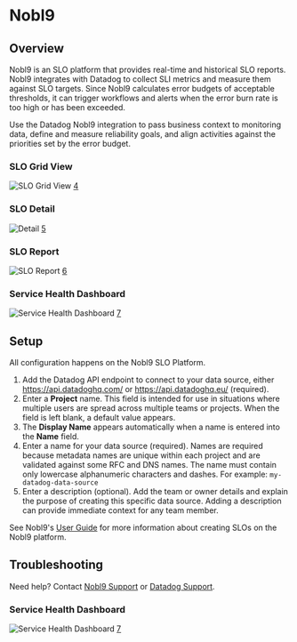 # Nobl9

## Overview
Nobl9 is an SLO platform that provides real-time and historical SLO reports.
Nobl9 integrates with Datadog to collect SLI metrics and measure them against
SLO targets. Since Nobl9 calculates error budgets of acceptable thresholds, it
can trigger workflows and alerts when the error burn rate is too high or has
been exceeded.

Use the Datadog Nobl9 integration to pass business context to monitoring data,
define and measure reliability goals, and align activities against the
priorities set by the error budget.

### SLO Grid View
![SLO Grid View](https://raw.githubusercontent.com/DataDog/integrations-extras/master/nobl9/images/grid_view.jpg) [4]

### SLO Detail
![Detail](https://raw.githubusercontent.com/DataDog/integrations-extras/master/nobl9/images/slo_detail.png) [5]

### SLO Report
![SLO Report](https://raw.githubusercontent.com/DataDog/integrations-extras/master/nobl9/images/slo_report.png) [6]

### Service Health Dashboard
![Service Health Dashboard](https://raw.githubusercontent.com/DataDog/integrations-extras/master/nobl9/images/service_health.png) [7]

## Setup
All configuration happens on the Nobl9 SLO Platform.

1. Add the Datadog API endpoint to connect to your data source, either
https://api.datadoghq.com/ or https://api.datadoghq.eu/ (required).
2. Enter a **Project** name. This field is intended for use in situations
where multiple users are spread across multiple teams or projects. When the
field is left blank, a default value appears.
3. The **Display Name** appears automatically when a name is entered into the
**Name** field.
4. Enter a name for your data source (required). Names are required because metadata names are
unique within each project and are validated against some RFC and DNS names.
The name must contain only lowercase alphanumeric characters and dashes. For
example: `my-datadog-data-source`
5. Enter a description (optional). Add the team or owner details and explain
the purpose of creating this specific data source. Adding a description can
provide immediate context for any team member.

See Nobl9's [User Guide][1] for more information about creating SLOs on the Nobl9 platform.

## Troubleshooting

Need help? Contact [Nobl9 Support][2] or [Datadog Support][3].

[1]: https://nobl9.github.io/techdocs_User_Guide/#service-level-objectives-38
[2]: https://nobl9.com/about/#contact
[3]: https://docs.datadoghq.com/help/
[4]: https://raw.githubusercontent.com/DataDog/integrations-extras/master/nobl9/images/grid_view.jpg
[5]: https://raw.githubusercontent.com/DataDog/integrations-extras/master/nobl9/images/slo_detail.png
[6]: https://raw.githubusercontent.com/DataDog/integrations-extras/master/nobl9/images/slo_report.png
[7]: https://raw.githubusercontent.com/DataDog/integrations-extras/master/nobl9/images/service_health.png

### Service Health Dashboard
![Service Health Dashboard](https://raw.githubusercontent.com/DataDog/integrations-extras/master/nobl9/images/service_health.png) [7]

